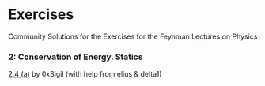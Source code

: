 # Exercises
Community Solutions for the Exercises for the Feynman Lectures on Physics


### 2: Conservation of Energy. Statics

[2.4 (a)](https://feynamn.study/2.4a) by 0xSigil (with help from elius & delta1)

